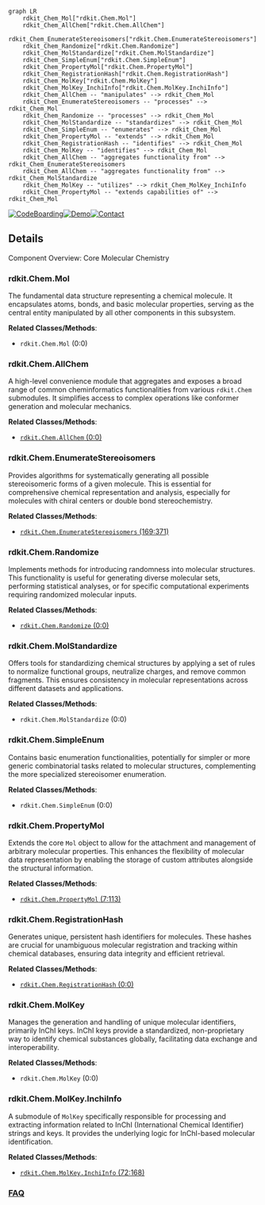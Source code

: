 ```mermaid
graph LR
    rdkit_Chem_Mol["rdkit.Chem.Mol"]
    rdkit_Chem_AllChem["rdkit.Chem.AllChem"]
    rdkit_Chem_EnumerateStereoisomers["rdkit.Chem.EnumerateStereoisomers"]
    rdkit_Chem_Randomize["rdkit.Chem.Randomize"]
    rdkit_Chem_MolStandardize["rdkit.Chem.MolStandardize"]
    rdkit_Chem_SimpleEnum["rdkit.Chem.SimpleEnum"]
    rdkit_Chem_PropertyMol["rdkit.Chem.PropertyMol"]
    rdkit_Chem_RegistrationHash["rdkit.Chem.RegistrationHash"]
    rdkit_Chem_MolKey["rdkit.Chem.MolKey"]
    rdkit_Chem_MolKey_InchiInfo["rdkit.Chem.MolKey.InchiInfo"]
    rdkit_Chem_AllChem -- "manipulates" --> rdkit_Chem_Mol
    rdkit_Chem_EnumerateStereoisomers -- "processes" --> rdkit_Chem_Mol
    rdkit_Chem_Randomize -- "processes" --> rdkit_Chem_Mol
    rdkit_Chem_MolStandardize -- "standardizes" --> rdkit_Chem_Mol
    rdkit_Chem_SimpleEnum -- "enumerates" --> rdkit_Chem_Mol
    rdkit_Chem_PropertyMol -- "extends" --> rdkit_Chem_Mol
    rdkit_Chem_RegistrationHash -- "identifies" --> rdkit_Chem_Mol
    rdkit_Chem_MolKey -- "identifies" --> rdkit_Chem_Mol
    rdkit_Chem_AllChem -- "aggregates functionality from" --> rdkit_Chem_EnumerateStereoisomers
    rdkit_Chem_AllChem -- "aggregates functionality from" --> rdkit_Chem_MolStandardize
    rdkit_Chem_MolKey -- "utilizes" --> rdkit_Chem_MolKey_InchiInfo
    rdkit_Chem_PropertyMol -- "extends capabilities of" --> rdkit_Chem_Mol
```

[![CodeBoarding](https://img.shields.io/badge/Generated%20by-CodeBoarding-9cf?style=flat-square)](https://github.com/CodeBoarding/CodeBoarding)[![Demo](https://img.shields.io/badge/Try%20our-Demo-blue?style=flat-square)](https://www.codeboarding.org/demo)[![Contact](https://img.shields.io/badge/Contact%20us%20-%20contact@codeboarding.org-lightgrey?style=flat-square)](mailto:contact@codeboarding.org)

## Details

Component Overview: Core Molecular Chemistry

### rdkit.Chem.Mol
The fundamental data structure representing a chemical molecule. It encapsulates atoms, bonds, and basic molecular properties, serving as the central entity manipulated by all other components in this subsystem.


**Related Classes/Methods**:

- `rdkit.Chem.Mol` (0:0)


### rdkit.Chem.AllChem
A high-level convenience module that aggregates and exposes a broad range of common cheminformatics functionalities from various `rdkit.Chem` submodules. It simplifies access to complex operations like conformer generation and molecular mechanics.


**Related Classes/Methods**:

- <a href="https://github.com/rdkit/rdkit/rdkit/Chem/AllChem.py#L0-L0" target="_blank" rel="noopener noreferrer">`rdkit.Chem.AllChem` (0:0)</a>


### rdkit.Chem.EnumerateStereoisomers
Provides algorithms for systematically generating all possible stereoisomeric forms of a given molecule. This is essential for comprehensive chemical representation and analysis, especially for molecules with chiral centers or double bond stereochemistry.


**Related Classes/Methods**:

- <a href="https://github.com/rdkit/rdkit/rdkit/Chem/EnumerateStereoisomers.py#L169-L371" target="_blank" rel="noopener noreferrer">`rdkit.Chem.EnumerateStereoisomers` (169:371)</a>


### rdkit.Chem.Randomize
Implements methods for introducing randomness into molecular structures. This functionality is useful for generating diverse molecular sets, performing statistical analyses, or for specific computational experiments requiring randomized molecular inputs.


**Related Classes/Methods**:

- <a href="https://github.com/rdkit/rdkit/rdkit/Chem/Randomize.py#L0-L0" target="_blank" rel="noopener noreferrer">`rdkit.Chem.Randomize` (0:0)</a>


### rdkit.Chem.MolStandardize
Offers tools for standardizing chemical structures by applying a set of rules to normalize functional groups, neutralize charges, and remove common fragments. This ensures consistency in molecular representations across different datasets and applications.


**Related Classes/Methods**:

- `rdkit.Chem.MolStandardize` (0:0)


### rdkit.Chem.SimpleEnum
Contains basic enumeration functionalities, potentially for simpler or more generic combinatorial tasks related to molecular structures, complementing the more specialized stereoisomer enumeration.


**Related Classes/Methods**:

- `rdkit.Chem.SimpleEnum` (0:0)


### rdkit.Chem.PropertyMol
Extends the core `Mol` object to allow for the attachment and management of arbitrary molecular properties. This enhances the flexibility of molecular data representation by enabling the storage of custom attributes alongside the structural information.


**Related Classes/Methods**:

- <a href="https://github.com/rdkit/rdkit/rdkit/Chem/PropertyMol.py#L7-L113" target="_blank" rel="noopener noreferrer">`rdkit.Chem.PropertyMol` (7:113)</a>


### rdkit.Chem.RegistrationHash
Generates unique, persistent hash identifiers for molecules. These hashes are crucial for unambiguous molecular registration and tracking within chemical databases, ensuring data integrity and efficient retrieval.


**Related Classes/Methods**:

- <a href="https://github.com/rdkit/rdkit/rdkit/Chem/RegistrationHash.py#L0-L0" target="_blank" rel="noopener noreferrer">`rdkit.Chem.RegistrationHash` (0:0)</a>


### rdkit.Chem.MolKey
Manages the generation and handling of unique molecular identifiers, primarily InChI keys. InChI keys provide a standardized, non-proprietary way to identify chemical substances globally, facilitating data exchange and interoperability.


**Related Classes/Methods**:

- `rdkit.Chem.MolKey` (0:0)


### rdkit.Chem.MolKey.InchiInfo
A submodule of `MolKey` specifically responsible for processing and extracting information related to InChI (International Chemical Identifier) strings and keys. It provides the underlying logic for InChI-based molecular identification.


**Related Classes/Methods**:

- <a href="https://github.com/rdkit/rdkit/rdkit/Chem/MolKey/InchiInfo.py#L72-L168" target="_blank" rel="noopener noreferrer">`rdkit.Chem.MolKey.InchiInfo` (72:168)</a>




### [FAQ](https://github.com/CodeBoarding/GeneratedOnBoardings/tree/main?tab=readme-ov-file#faq)